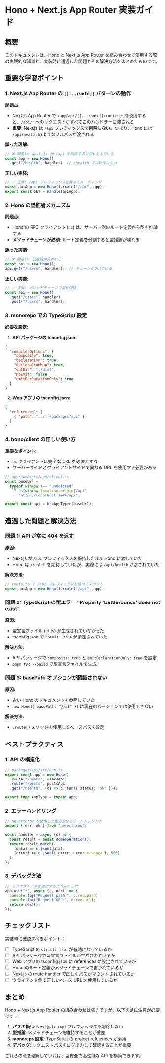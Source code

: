 # Hono + Next.js App Router 実装ガイド

## 概要
このドキュメントは、Hono と Next.js App Router を組み合わせて使用する際の実践的な知識と、実装時に遭遇した問題とその解決方法をまとめたものです。

## 重要な学習ポイント

### 1. Next.js App Router の `[[...route]]` パターンの動作

**問題点:**
- Next.js App Router で `/app/api/[[...route]]/route.ts` を使用すると、`/api/*` へのリクエストがすべてこのハンドラーに渡される
- **重要**: Next.js は `/api` プレフィックスを**削除しない**。つまり、Hono には `/api/health` のようなフルパスが渡される

**誤った理解:**
```typescript
// ❌ 間違い: Next.js が /api を削除すると思い込んでいた
const app = new Hono()
  .get("/health", handler)  // /health では動作しない
```

**正しい実装:**
```typescript
// ✅ 正解: /api プレフィックスを含めてルーティング
const apiApp = new Hono().route("/api", app);
export const GET = handle(apiApp);
```

### 2. Hono の型推論メカニズム

**問題点:**
- Hono の RPC クライアント (`hc`) は、サーバー側のルート定義から型を推論する
- **メソッドチェーンが必須**: ルート定義を分割すると型推論が壊れる

**誤った実装:**
```typescript
// ❌ 間違い: 型推論が失われる
const api = new Hono();
api.get("/users", handler);  // チェーンが切れている
```

**正しい実装:**
```typescript
// ✅ 正解: メソッドチェーンで型を保持
const api = new Hono()
  .get("/users", handler)
  .post("/users", handler);
```

### 3. monorepo での TypeScript 設定

**必要な設定:**

1. **API パッケージの tsconfig.json:**
```json
{
  "compilerOptions": {
    "composite": true,
    "declaration": true,
    "declarationMap": true,
    "outDir": "./dist",
    "noEmit": false,
    "emitDeclarationOnly": true
  }
}
```

2. **Web アプリの tsconfig.json:**
```json
{
  "references": [
    { "path": "../../packages/api" }
  ]
}
```

### 4. hono/client の正しい使い方

**重要なポイント:**
- `hc` クライアントは完全な URL を必要とする
- サーバーサイドとクライアントサイドで異なる URL を使用する必要がある

```typescript
// apps/web/src/app/client.ts
const baseUrl =
  typeof window !== "undefined"
    ? `${window.location.origin}/api`
    : "http://localhost:3000/api";

export const api = hc<AppType>(baseUrl);
```

## 遭遇した問題と解決方法

### 問題 1: API が常に 404 を返す

**原因:** 
- Next.js が `/api` プレフィックスを保持したまま Hono に渡していた
- Hono は `/health` を期待していたが、実際には `/api/health` が渡されていた

**解決方法:**
```typescript
// route.ts で /api プレフィックスを含めてマウント
const apiApp = new Hono().route("/api", app);
```

### 問題 2: TypeScript の型エラー "Property 'battlerounds' does not exist"

**原因:**
- 型宣言ファイル (.d.ts) が生成されていなかった
- tsconfig.json で `noEmit: true` が設定されていた

**解決方法:**
- API パッケージで `composite: true` と `emitDeclarationOnly: true` を設定
- `pnpm tsc --build` で型宣言ファイルを生成

### 問題 3: basePath オプションが認識されない

**原因:**
- 古い Hono のドキュメントを参照していた
- `new Hono({ basePath: "/api" })` は現在のバージョンでは使用できない

**解決方法:**
- `.route()` メソッドを使用してベースパスを設定

## ベストプラクティス

### 1. API の構造化

```typescript
// packages/api/src/app.ts
export const app = new Hono()
  .route("/users", usersApi)
  .route("/posts", postsApi)
  .get("/health", (c) => c.json({ status: "ok" }));

export type AppType = typeof app;
```

### 2. エラーハンドリング

```typescript
// neverthrow を使用した型安全なエラーハンドリング
import { err, ok } from "neverthrow";

const handler = async (c) => {
  const result = await someOperation();
  return result.match(
    (data) => c.json(data),
    (error) => c.json({ error: error.message }, 500)
  );
};
```

### 3. デバッグ方法

```typescript
// リクエストパスを確認するミドルウェア
app.use("*", async (c, next) => {
  console.log("Request path:", c.req.path);
  console.log("Request URL:", c.req.url);
  return next();
});
```

## チェックリスト

実装時に確認すべきポイント：

- [ ] TypeScript の `strict: true` が有効になっているか
- [ ] API パッケージで型宣言ファイルが生成されているか
- [ ] Web アプリの tsconfig.json に references が設定されているか
- [ ] Hono のルート定義がメソッドチェーンで書かれているか
- [ ] Next.js の route handler で正しくパスがマウントされているか
- [ ] クライアント側で正しいベース URL を使用しているか

## まとめ

Hono + Next.js App Router の組み合わせは強力ですが、以下の点に注意が必要です：

1. **パスの扱い**: Next.js は `/api` プレフィックスを削除しない
2. **型推論**: メソッドチェーンを維持することが重要
3. **monorepo 設定**: TypeScript の project references が必須
4. **デバッグ**: リクエストパスをログ出力して確認することが重要

これらの点を理解していれば、型安全で高性能な API を構築できます。